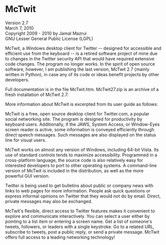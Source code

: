 # McTwit

Version 2.7  
March 7, 2010  
Copyright 2009 - 2010 by Jamal Mazrui  
GNU Lesser General Public License (LGPL)

McTwit, a Windows desktop client for Twitter -- designed for accessible and efficient use from the keyboard -- is a retired software project of mine due to changes in the Twitter security API that would have required extensive code changes.  The program no longer works.  In the spirit of open source software, however, I am publishing the last version, McTwit 2.7 (mainly written in Python), in case any of its code or ideas benefit projects by other developers.

Full documentation is in the file McTwit.htm.  McTwit27.zip is an archive of a fresh installation of McTwit 2.7.

More information about McTwit is excerpted from its user guide as follows:

McTwit is a free, open source desktop client for Twitter.com, a popular social networking site.  The program is designed for productivity by keyboard users.  Additionally, if the JAWS, System Access, or Window-Eyes screen reader is active, some information is conveyed efficiently through direct speech messages.  Such messages are also displayed on the status line for visual users.

McTwit works on almost any version of Windows, including 64-bit Vista.  Its use of standard controls tends to maximize accessibility.  Programmed in a cross-platform language, the source code is also relatively easy for interested developers to port to other operating systems.  A command-line version of McTwit is included in the distribution, as well as the more powerful GUI version.

Twitter is being used to get bulletins about public or company news with links to web pages for more information.  People ask quick questions or express informal opinions on Twitter that they would not do by email.  Direct, private messages may also be exchanged.  

McTwit's flexible, direct access to Twitter features makes it convenient to explore and communicate interactively.  You can select a user either by pointing to a list item or entering a screen name.  Get a list of someone's tweets, followers, or leaders with a single keystroke.  Go to a related URL, subscribe to tweets, post a public reply, or send a private message.  McTwit offers full access to a leading networking technology!

